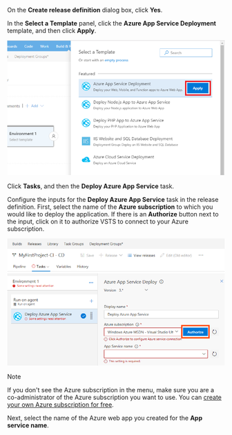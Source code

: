 On the **Create release definition** dialog box, click **Yes**.

In the **Select a Template** panel, click the **Azure App Service Deployment** template, and then click **Apply**.

![apply azure app service deployment template](_img/apply-azure-app-service-deployment-template.png)

Click **Tasks**, and then the **Deploy Azure App Service** task.

Configure the inputs for the **Deploy Azure App Service** task in the release definition. First, select the name of the **Azure subscription** to which you would like to deploy the application. If there is an **Authorize** button next to the input, click on it to authorize VSTS to connect to your Azure subscription.

![authorize azure subscription in new release definition](_img/authorize-azure-subscription-in-new-release-definition.png)

> [!NOTE]
> If you don't see the Azure subscription in the menu, make sure you are a co-administrator of the Azure subscription you want to use. You can [create your own Azure subscription for free](https://azure.microsoft.com/free/?WT.mc_id=A261C142F).

Next, select the name of the Azure web app you created for the **App service name**.